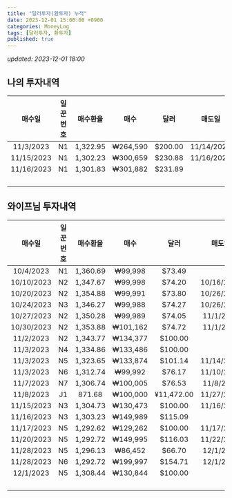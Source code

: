 ```yaml
---
title: "달러투자(환투자) 누적"
date: 2023-12-01 15:00:00 +0900
categories: MoneyLog
tags: [달러투자, 환투자]
published: true
---
```


*updated: 2023-12-01 18:00*

## 나의 투자내역

|   매수일   | 일꾼번호 | 매수환율 |   매수   |   달러   |   매도일   | 매도환율 |    매도   |  수익금 | 수익률 |
|:----------:|:--------:|:--------:|:--------:|:--------:|:----------:|:--------:|:---------:|:-------:|:------:|
|  11/3/2023 |    N1    | 1,322.95 | ₩264,590 | $200.00  | 11/14/2023 | 1,326.23 | ₩265,246  | ₩656    | 0.248% |
| 11/15/2023 |    N1    | 1,302.23 | ₩300,659 | $230.88  | 11/16/2023 | 1,307.55 | ₩301,887  | ₩1,228  | 0.408% |
| 11/16/2023 |    N1    | 1,301.83 | ₩301,882 | $231.89  |            |          |           |         |        |
|            |          |          |          |          |            |          |           | ₩1,884  | 0.333% |

## 와이프님 투자내역

|   매수일   | 일꾼번호 | 매수환율 |   매수   |     달러    |   매도일   | 매도환율 |    매도   | 수익금 | 수익률 |
|:----------:|:--------:|:--------:|:--------:|:-----------:|:----------:|:--------:|:---------:|:------:|:------:|
|  10/4/2023 |    N1    | 1,360.69 |  ₩99,998 |     $73.49  |            |          |           |        | 0.000% |
| 10/10/2023 |    N2    | 1,347.67 |  ₩99,998 |     $74.20  | 10/16/2023 | 1,352.91 | ₩100,385  |   ₩387 | 0.387% |
| 10/20/2023 |    N2    | 1,354.88 |  ₩99,991 |     $73.80  | 10/26/2023 | 1,357.90 | ₩100,213  |   ₩222 | 0.222% |
| 10/24/2023 |    N3    | 1,346.27 |  ₩99,988 |     $74.27  | 10/26/2023 | 1,353.71 | ₩100,540  |   ₩552 | 0.552% |
| 10/27/2023 |    N2    | 1,350.28 |  ₩99,989 |     $74.05  |  11/1/2023 | 1,355.01 | ₩100,338  |   ₩349 | 0.349% |
| 10/30/2023 |    N2    | 1,353.88 | ₩101,162 |     $74.72  |  11/1/2023 | 1,356.90 | ₩101,387  |   ₩225 | 0.222% |
|  11/2/2023 |    N2    | 1,343.77 | ₩134,377 |    $100.00  |            |          |           |        |        |
|  11/3/2023 |    N4    | 1,334.86 | ₩133,486 |    $100.00  |            |          |           |        |        |
|  11/3/2023 |    N5    | 1,323.65 | ₩133,874 |    $101.14  | 11/14/2023 | 1,327.73 | ₩134,286  |   ₩412 | 0.308% |
|  11/3/2023 |    N6    | 1,312.74 |  ₩99,992 |     $76.17  | 11/10/2023 | 1,316.74 | ₩100,296  |   ₩304 | 0.304% |
|  11/7/2023 |    N7    | 1,306.74 | ₩100,005 |     $76.53  |  11/8/2023 | 1,310.75 | ₩100,311  |   ₩306 | 0.306% |
|  11/8/2023 |    J1    |   871.68 | ₩100,000 | ¥11,472.00  | 11/27/2023 | 874.57   | ₩100,330  |   ₩330 | 0.330% |
| 11/15/2023 |    N3    | 1,304.73 | ₩130,473 |    $100.00  | 11/16/2023 | 1,307.75 | ₩130,775  |   ₩302 | 0.231% |
| 11/16/2023 |    N3    | 1,303.23 | ₩149,989 |    $115.09  |            |          |           |        |        |
| 11/17/2023 |    N5    | 1,292.62 | ₩129,262 |    $100.00  | 11/17/2023 | 1296.26  | ₩129,626  |   ₩364 | 0.282% |
| 11/20/2023 |    N5    | 1,292.72 | ₩149,995 |    $116.03  | 11/22/2023 | 1297.46  | ₩150,544  |   ₩549 | 0.366% |
| 11/28/2023 |    N5    | 1,296.13 |  ₩86,452 |     $66.70  |  12/1/2023 | 1303.36  | ₩86,934   |   ₩482 | 0.558% |
| 11/28/2023 |    N6    | 1,292.72 | ₩199,997 |    $154.71  |  12/1/2023 | 1298.76  | ₩200,931  |   ₩934 | 0.467% |
|  12/1/2023 |    N5    | 1,308.44 | ₩130,844 |    $100.00  |            |          |           |        |        |
|            |          |          |          |             |            |          |           | ₩5,718 | 0.351% |
